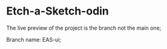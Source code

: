 # Etch-a-Sketch-odin

The live preview of the project is the branch not the main one;

Branch name: EAS-ui;

